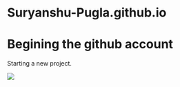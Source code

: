 # Suryanshu-Pugla.github.io

# Begining the github account
Starting a new project.


<img src="https://www.rcelconnect.org/wp-content/uploads/2019/11/Print_Stacked_Black@2x.png">
